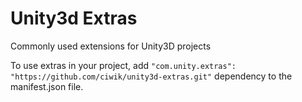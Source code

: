 # Unity3d Extras
Commonly used extensions for Unity3D projects

To use extras in your project, add `"com.unity.extras": "https://github.com/ciwik/unity3d-extras.git"` dependency to the manifest.json file.
